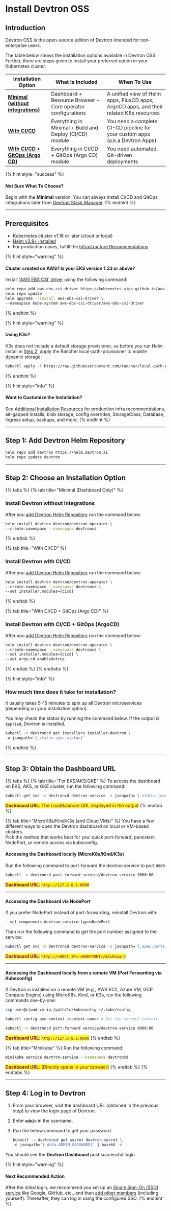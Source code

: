 # Install Devtron OSS

## Introduction

Devtron OSS is the open-source edition of Devtron intended for non-enterprise users.

The table below shows the installation options available in Devtron OSS. Further, there are steps given to install your preferred option in your Kubernetes cluster.

| Installation Option                                                                                      | What Is Included                                            | When To Use                                                                            |
| -------------------------------------------------------------------------------------------------------- | ----------------------------------------------------------- | -------------------------------------------------------------------------------------- |
| [**Minimal (without integrations)**](devtron-oss.md#install-devtron-without-integrations)     | Dashboard + Resource Browser + Core operator configurations | A unified view of Helm apps, FluxCD apps, ArgoCD apps, and their related K8s resources |
| [**With CI/CD**](devtron-oss.md#install-devtron-with-ci-cd)                                   | Everything in Minimal + Build and Deploy (CI/CD) module     | You need a complete CI-CD pipeline for your custom apps (a.k.a Devtron Apps)           |
| [**With CI/CD + GitOps (Argo CD)**](devtron-oss.md#install-devtron-with-ci-cd--gitops-argocd) | Everything in CI/CD + GitOps (Argo CD) module               | You need automated, Git-driven deployments                                             |

{% hint style="success" %}
#### Not Sure What To Choose?

Begin with the **Minimal** version. You can always install CI/CD and GitOps integrations later from [Devtron Stack Manager](../../user-guide/integrations/).
{% endhint %}

---

## Prerequisites

* Kubernetes cluster v1.16 or later (cloud or local)
* [Helm v3.8+ installed](https://helm.sh/docs/intro/install/)
* For production cases, fulfill the [Infrastructure Recommendations](prod-infra.md)

{% hint style="warning" %}
#### Cluster created on AWS? Is your EKS version 1.23 or above?

Install ['AWS EBS CSI' driver](https://docs.aws.amazon.com/eks/latest/userguide/ebs-csi.html) using the following command:

```bash
helm repo add aws-ebs-csi-driver https://kubernetes-sigs.github.io/aws-ebs-csi-driver
helm repo update
helm upgrade --install aws-ebs-csi-driver \
--namespace kube-system aws-ebs-csi-driver/aws-ebs-csi-driver
```
{% endhint %}

{% hint style="warning" %}
#### Using K3s?

K3s does not include a default storage provisioner, so before you run Helm install in [Step 2](devtron-oss.md#step-2-choose-an-installation-option), apply the Rancher local-path-provisioner to enable dynamic storage:

```bash
kubectl apply -f https://raw.githubusercontent.com/rancher/local-path-provisioner/master/deploy/local-path-storage.yaml
```
{% endhint %}

{% hint style="info" %}
#### Want to Customize the Installation?

See [Additional Installation Resources](../../reference/README.md) for production infra recommendations, air-gapped installs, blob storage, config overrides, StorageClass, Database, Ingress setup, backups, and more.
{% endhint %}

---

## Step 1: Add Devtron Helm Repository

```bash
helm repo add devtron https://helm.devtron.ai
helm repo update devtron
```

---

## Step 2: Choose an Installation Option

{% tabs %}
{% tab title="Minimal (Dashboard Only)" %}

### Install Devtron without Integrations

After you [add Devtron Helm Repository](#step-1-add-devtron-helm-repository) run the command below:

```bash
helm install devtron devtron/devtron-operator \
--create-namespace --namespace devtroncd
```
{% endtab %}

{% tab title="With CI/CD" %}

### Install Devtron with CI/CD

After you [add Devtron Helm Repository](#step-1-add-devtron-helm-repository) run the command below:

```bash
helm install devtron devtron/devtron-operator \
--create-namespace --namespace devtroncd \
--set installer.modules={cicd}
```
{% endtab %}

{% tab title="With CI/CD + GitOps (Argo CD)" %}

### Install Devtron with CI/CD + GitOps (ArgoCD)

After you [add Devtron Helm Repository](#step-1-add-devtron-helm-repository) run the command below:

```bash
helm install devtron devtron/devtron-operator \
--create-namespace --namespace devtroncd \
--set installer.modules={cicd} \
--set argo-cd.enabled=true
```
{% endtab %}
{% endtabs %}

{% hint style="info" %}
### How much time does it take for installation?

It usually takes 5–15 minutes to spin up all Devtron microservices (depending on your installation option).

You may check the status by running the command below. If the output is `Applied`, Devtron is installed.

```bash
kubectl -n devtroncd get installers installer-devtron \
-o jsonpath='{.status.sync.status}'
```

{% endhint %}

---

## Step 3: Obtain the Dashboard URL

{% tabs %}
{% tab title="For EKS/AKS/GKE" %}
To access the dashboard on EKS, AKS, or GKE cluster, run the following command:

```bash
kubectl get svc -n devtroncd devtron-service -o jsonpath='{.status.loadBalancer.ingress}'
```

<mark style="color:purple;">**Dashboard URL**</mark><mark style="color:purple;">: The LoadBalancer URL displayed in the output</mark>
{% endtab %}

{% tab title="MicroK8s/Kind/K3s (and Cloud VMs)" %}
You have a few different ways to open the Devtron dashboard on local or VM-based clusters.\
Pick the method that works best for you: quick port-forward, persistent NodePort, or remote access via kubeconfig.

#### Accessing the Dashboard locally (MicroK8s/Kind/K3s)

Run the following command to port-forward the devtron service to port `8000`

```bash
kubectl -n devtroncd port-forward service/devtron-service 8000:80
```

<mark style="color:purple;">**Dashboard URL**</mark><mark style="color:purple;">:</mark> <mark style="color:purple;"></mark><mark style="color:purple;">`http://127.0.0.1:8000`</mark>

***

#### Accessing the Dashboard via NodePort

If you prefer NodePort instead of port-forwarding, reinstall Devtron with:

```bash
--set components.devtron.service.type=NodePort
```

Then run the following command to get the port number assigned to the service:

```bash
kubectl get svc -n devtroncd devtron-service -o jsonpath='{.spec.ports[0].nodePort}'
```

<mark style="color:purple;">**Dashboard URL**</mark><mark style="color:purple;">:</mark> <mark style="color:purple;"></mark><mark style="color:purple;">`http://<HOST_IP>:<NODEPORT>/dashboard`</mark>

***

#### Accessing the Dashboard locally from a remote VM (Port Forwarding via Kubeconfig)

If Devtron is installed on a remote VM (e.g., AWS EC2, Azure VM, GCP Compute Engine) using MicroK8s, Kind, or K3s, run the following commands one-by-one:

```bash
scp user@cloud-vm-ip:/path/to/kubeconfig ~/.kube/config 

kubectl config use-context <context-name> # Set the correct context.

kubectl -n devtroncd port-forward service/devtron-service 8000:80
```

<mark style="color:purple;">**Dashboard URL**</mark><mark style="color:purple;">:</mark> <mark style="color:purple;"></mark><mark style="color:purple;">`http://127.0.0.1:8000`</mark>
{% endtab %}

{% tab title="Minikube" %}
Run the following command:

```bash
minikube service devtron-service --namespace devtroncd
```

<mark style="color:purple;">**Dashboard URL**</mark><mark style="color:purple;">: (Directly opens in your browser)</mark>
{% endtab %}
{% endtabs %}

---

## Step 4: Log in to Devtron

1. From your browser, visit the dashboard URL (obtained in the previous step) to view the login page of Devtron.
2. Enter **`admin`** in the username.&#x20;
3.  Run the below command to get your password.

    ```bash
    kubectl -n devtroncd get secret devtron-secret \
    -o jsonpath='{.data.ADMIN_PASSWORD}' | base64 -d
    ```

You should see the **Devtron Dashboard** post successful login.

{% hint style="warning" %}
#### Next Recommended Action

After the initial login, we recommend you set up an [Single Sign-On (SSO) service](../../user-guide/global-configurations/sso-login.md) like Google, GitHub, etc., and then [add other members](../../user-guide/global-configurations/authorization/user-access.md#add-users) (including yourself). Thereafter, they can log in using the configured SSO.
{% endhint %}
